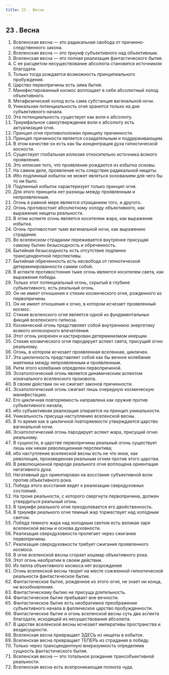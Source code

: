 ```yaml
---
title: 23 . Весна
---
```


## 23 . Весна
1. Вселенская весна — это радикальная свобода от причинно-следственного закона.
2. Вселенская весна — это триумф субъективного над объективным.
3. Вселенская весна — это полная реализация фантастического бытия.
4. С ее расцветом несуществование абсолюта становится источником благодати.
5. Только тогда рождается возможность принципиального пробуждения.
6. Царство первопричины есть зима бытия.
7. Манифестированный космос воплощает в себе абсолютный холод объективного.
8. Метафизический холод есть сама субстанция вагинальной ночи.
9. Уникальная потенциальность огня хранится только на дне субъективного начала.
10. Эта потенциальность существует как воля к абсолюту.
11. Триумфальное самоутверждение воли к абсолюту есть актуализация огня.
12. Принцип огня противоположен принципу причинности.
13. Принцип причинности является созидательным и поддерживающим.
14. В этом качестве он есть как бы концентрация духа гипнотической косности.
15. Существует глобальная иллюзия относительно источника всякого проявления.
16. Это иллюзия того, что проявление рождается из избытка основы.
17. На самом деле, проявление есть следствие радикальной нищеты.
18. Ибо подлинный избыток не может являться основанием для чего бы то ни было.
19. Подлинный избыток характеризует только принцип огня.
20. Для этого принципа нет разницы между проявленным и непроявленным.
21. Огонь в равной мере является отрицанием того, и другого.
22. Огонь противостоит абсолютному холоду объективного, как выражение нищеты реальности.
23. В этом аспекте огонь является носителем жара, как выражения избытка.
24. Огонь противостоит тьме вагинальной ночи, как выражению страдания.
25. Во вселенском страдании переживается внутренне присущая самому бытию безысходность и обреченность.
26. Бытийная безысходность есть отсутствие подлинно трансцендентной перспективы.
27. Бытийная обреченность есть несвобода от гипнотической детерминированности самим собой.
28. В аспекте противостояния тьме огонь является носителем света, как выражения победы.
29. Только этот потенциальный огонь, скрытый в глубине субъективного, есть реальный огонь.
30. Он не имеет отношения к стихии космического огня, рожденного из первопричины.
31. Он не имеет отношения к огню, в котором исчезает проявленный космос.
32. Стихия вселенского огня является одной из фундаментальных фикций вселенского гипноза.
33. Космический огонь представляет собой внутреннюю энергетику всякого иллюзорного впечатления.
34. Этот огонь укоренен и кастрирован детерминизмом инерции.
35. Стихия космического огня пародирует аспект света, присущий огню реальному.
36. Огонь, в котором исчезает проявленная вселенная, цикличен.
37. Эта цикличность представляет собой как бы вечное колебание маятника между непроявленным и проявленным.
38. Ритм этого колебания определен первопричиной.
39. Эсхатологический огонь является динамическим аспектом изначального вселенского произвола.
40. В своем действии он не сжигает законов причинности.
41. Эсхатологический огонь сжигает лишь очередную космическую манифестацию.
42. Его цикличная повторяемость направлена как оружие против субъективного начала;
43. ибо субъективная реализация опирается на принцип уникальности.
44. Уникальность присуща наступлению вселенской весны.
45. В то время как в цикличной повторяемости утверждается царство вагинальной ночи.
46. Эсхатологический огонь пародирует аспект жара, присущий огню реальному.
47. В сущности, в царстве первопричины реальный огонь существует лишь как некая революционная перспектива;
48. ибо наступление вселенской весны есть не что иное, как революция, произведенная реальным огнем против этого царства.
49. В революционной природе реального огня воплощена ориентация негативного духа.
50. Негативный дух ориентирован на восстание субъективной воли против объективного рока.
51. Победа этого восстания ведет к реализации сверхдуховных состояний.
52. На троне реальности, с которого свергнута первопричина, должен утвердиться реальный огонь.
53. В триумфе реального огня преодолевается его двойственность.
54. В триумфе реального огня темный жар торжествует над холодным светом.
55. Победа темного жара над холодным светом есть великая заря вселенской весны и основа духовности.
56. Реализация сверхдуховности пролегает через сжигание первопричины.
57. Реализация сверхдуховности требует сжигания проявленного космоса.
58. В огне вселенской весны сгорает кошмар объективного рока.
59. Этот огонь необратим в своем действии.
60. Из пепла объективного космоса нет возрождения
61. Огонь вселенской весны творит на месте сожженной гипнотической реальности фантастическое бытие.
62. Фантастическое бытие, рожденное из этого огня, не знает ни конца, ни возобновления.
63. Фантастическому бытию не присуща длительность.
64. Фантастическое бытие пребывает вне вечности.
65. Фантастическое бытие есть необратимое преображение субъективного начала в фаллическое царство пробужденности.
66. Фантастическое бытие и огонь вселенской весны суть два аспекта благодати, исходящей из несуществования абсолюта.
67. В царстве вселенской весны исчезают императивы пространства и вездесущности.
68. Вселенская весна превращает ЗДЕСЬ из нищеты в избыток.
69. Вселенская весна превращает ТЕПЕРЬ из страдания в победу.
70. Только через трансцендентную внеразумность определима сущность фантастического бытия.
71. Вселенская весна — это тотальное рождение трансобъективной реальности.
72. Вселенская весна есть всепроникающая полнота чуда.


